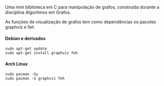 Uma mini biblioteca em C para manipulação de grafos, construída durante a disciplina Algoritmos em Grafos.

As funções de visualização de grafos tem como dependências os pacotes graphviz e feh

#### Debian e derivados
```
sudo apt-get update
sudo apt-get install graphviz feh
```

#### Arch Linux
```
sudo pacman -Sy
sudo pacman -S graphviz feh
```
